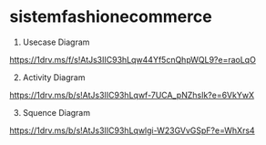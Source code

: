 # sistemfashionecommerce
1. Usecase Diagram

https://1drv.ms/f/s!AtJs3IIC93hLqw44Yf5cnQhpWQL9?e=raoLqO

2. Activity Diagram

https://1drv.ms/b/s!AtJs3IIC93hLqwf-7UCA_pNZhsIk?e=6VkYwX

3. Squence Diagram

https://1drv.ms/b/s!AtJs3IIC93hLqwlgi-W23GVvGSpF?e=WhXrs4
